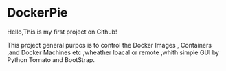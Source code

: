 # DockerPie

Hello,This is my first project on Github!

This project general purpos is to control the Docker Images , Containers ,and Docker Machines etc ,wheather loacal or remote ,whith simple GUI by Python  Tornato and BootStrap.

